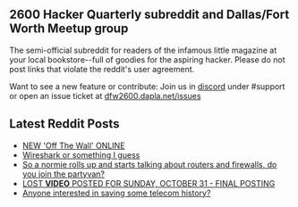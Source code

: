 ## 2600 Hacker Quarterly subreddit and Dallas/Fort Worth Meetup group
The semi-official subreddit for readers of the infamous little magazine at your local bookstore--full of goodies for the aspiring hacker. Please do not post links that violate the reddit's user agreement.

Want to see a new feature or contribute: 
Join us in [discord](https://dfw2600.dapla.net/chat) under #support or open an issue ticket at [dfw2600.dapla.net/issues](https://dfw2600.dapla.net/issues)

## Latest Reddit Posts
<!-- BLOG-POST-LIST:START -->
- [NEW 'Off The Wall' ONLINE](https://2600.com/wall/16-11-2021)
- [Wireshark or something I guess](https://www.reddit.com/r/2600/comments/qses8n/wireshark_or_something_i_guess/)
- [So a normie rolls up and starts talking about routers and firewalls, do you join the partyvan?](https://www.reddit.com/r/2600/comments/qpmndb/so_a_normie_rolls_up_and_starts_talking_about/)
- [LOST **VIDEO** POSTED FOR SUNDAY, OCTOBER 31 - FINAL POSTING](https://2600.com/content/lost-video-posted-sunday-october-31-final-posting)
- [Anyone interested in saving some telecom history?](https://www.reddit.com/r/2600/comments/qiylh2/anyone_interested_in_saving_some_telecom_history/)
<!-- BLOG-POST-LIST:END -->

